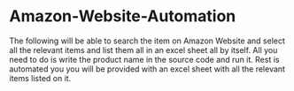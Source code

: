 # Amazon-Website-Automation
The following will be able to search the item on Amazon Website and select all the relevant items and list them all in an excel sheet all by itself.
All you need to do is write the product name in the source code and run it.
Rest is automated you you will be provided with an excel sheet with all the relevant items listed on it.
